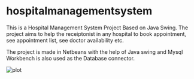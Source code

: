 # hospitalmanagementsystem

This is a Hospital Management System Project Based on Java Swing. The project aims to help the receiptonist in any hospital to book appointment, see appointment list, see doctor availability etc.

The project is made in Netbeans with the help of Java swing  and Mysql Workbench is also used as the Database connector.

![plot](./hospitalmanagementsystem/images/Login.jpg)
